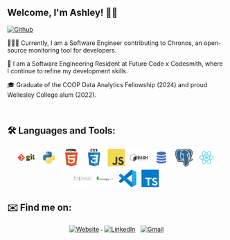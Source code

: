 
## Welcome, I'm Ashley! 👋🏽

[![Github](https://img.shields.io/github/followers/ashleybisram?label=Follow&style=social)](https://github.com/ashleybisram)
<!--![](https://visitor-badge.laobi.icu/badge?page_id=ashleybisram.ashleybisram)-->

👩🏽‍💻 Currently, I am a Software Engineer contributing to Chronos, an open-source monitoring tool for developers.

🌱 I am a Software Engineering Resident at Future Code x Codesmith, where I continue to refine my development skills.

🎓 Graduate of the COOP Data Analytics Fellowship (2024) and proud Wellesley College alum (2022).



<br />

## 🛠️ Languages and Tools:
<p align="center">
<img src="https://raw.githubusercontent.com/github/explore/80688e429a7d4ef2fca1e82350fe8e3517d3494d/topics/git/git.png" alt="Git" height="40" style="vertical-align:top; margin:4px">
<img src="https://raw.githubusercontent.com/github/explore/80688e429a7d4ef2fca1e82350fe8e3517d3494d/topics/python/python.png" alt="Python" height="40" style="vertical-align:top; margin:4px">
<img src="https://raw.githubusercontent.com/github/explore/80688e429a7d4ef2fca1e82350fe8e3517d3494d/topics/html/html.png" alt="HTML" height="40" style="vertical-align:top; margin:4px">
<img src="https://raw.githubusercontent.com/github/explore/80688e429a7d4ef2fca1e82350fe8e3517d3494d/topics/css/css.png" alt="CSS" height="40" style="vertical-align:top; margin:4px">
<img src="https://raw.githubusercontent.com/github/explore/80688e429a7d4ef2fca1e82350fe8e3517d3494d/topics/javascript/javascript.png" alt="Javascript" height="40" style="vertical-align:top; margin:4px">
<img src="https://raw.githubusercontent.com/github/explore/80688e429a7d4ef2fca1e82350fe8e3517d3494d/topics/bash/bash.png" alt="Bash" height="40" style="vertical-align:top; margin:4px">
<img src="https://raw.githubusercontent.com/github/explore/80688e429a7d4ef2fca1e82350fe8e3517d3494d/topics/sql/sql.png" alt="SQL" height="40" style="vertical-align:top; margin:4px">
<img src="https://raw.githubusercontent.com/github/explore/80688e429a7d4ef2fca1e82350fe8e3517d3494d/topics/postgresql/postgresql.png" alt="PostgreSQL" height="40" style="vertical-align:top; margin:4px">
<img src="https://raw.githubusercontent.com/github/explore/80688e429a7d4ef2fca1e82350fe8e3517d3494d/topics/react/react.png" alt="React" height="40" style="vertical-align:top; margin:4px">
<img src="https://raw.githubusercontent.com/github/explore/80688e429a7d4ef2fca1e82350fe8e3517d3494d/topics/express/express.png" alt="Express" height="40" style="vertical-align:top; margin:4px">
<img src="https://raw.githubusercontent.com/github/explore/80688e429a7d4ef2fca1e82350fe8e3517d3494d/topics/mongodb/mongodb.png" alt="MongoDB" height="40" style="vertical-align:top; margin:4px">
<img src="https://raw.githubusercontent.com/github/explore/80688e429a7d4ef2fca1e82350fe8e3517d3494d/topics/visual-studio-code/visual-studio-code.png" alt="VS Code" height="40" style="vertical-align:top; margin:4px">
<img src="https://raw.githubusercontent.com/github/explore/80688e429a7d4ef2fca1e82350fe8e3517d3494d/topics/typescript/typescript.png" alt="Typescript" height="40" style="vertical-align:top; margin:4px">
</p>

## ✉️ Find me on:


<p align="center">
 <a href="https://ashleydevibisram.github.io/" target="_blank" rel="noopener noreferrer"> <img src="https://img.icons8.com/?size=100&id=103413&format=png&color=000000" alt="Website" height="40" style="vertical-align:top; margin:4px"> </a>
 <a href="https://linkedin.com/in/ashleybisram" target="_blank" rel="noopener noreferrer"> <img src="https://img.icons8.com/?size=100&id=13930&format=png&color=000000" alt="LinkedIn" height="40" style="vertical-align:top; margin:4px"></a>
 <a href="mailto:ashleydevibisram@gmail.com"> <img src="https://img.icons8.com/?size=100&id=P7UIlhbpWzZm&format=png&color=000000" alt="Gmail" height="40" style="vertical-align:top; margin:4px"></a>
</p>

<!--
Credits:
https://dev.to/charalambosioannou/create-a-dynamic-github-profile-readme-il5

**ashleybisram/ashleybisram** is a ✨ _special_ ✨ repository because its `README.md` (this file) appears on your GitHub profile.

Here are some ideas to get you started:

- 🔭 I’m currently working on ...
- 🌱 I’m currently learning ...
- 👯 I’m looking to collaborate on ...
- 🤔 I’m looking for help with ...
- 💬 Ask me about ...
- 📫 How to reach me: ...
- 😄 Pronouns: ...
- ⚡ Fun fact: ...
-->
